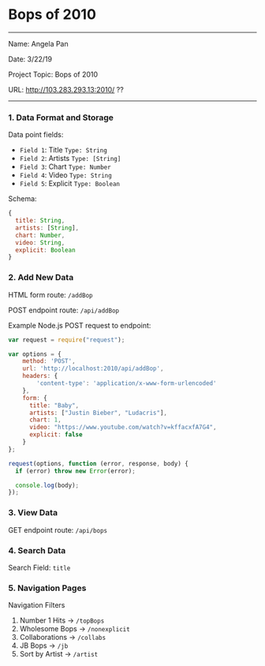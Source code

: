 
# Bops of 2010

---

Name: Angela Pan

Date: 3/22/19

Project Topic: Bops of 2010

URL: http://103.283.293.13:2010/ ??

---


### 1. Data Format and Storage

Data point fields:
- `Field 1`: Title            `Type: String`
- `Field 2`: Artists           `Type: [String]`
- `Field 3`: Chart            `Type: Number`
- `Field 4`: Video            `Type: String`
- `Field 5`: Explicit         `Type: Boolean`

Schema:
```javascript
{
  title: String,
  artists: [String],
  chart: Number,
  video: String,
  explicit: Boolean
}
```

### 2. Add New Data

HTML form route: `/addBop`

POST endpoint route: `/api/addBop`

Example Node.js POST request to endpoint:
```javascript
var request = require("request");

var options = {
    method: 'POST',
    url: 'http://localhost:2010/api/addBop',
    headers: {
        'content-type': 'application/x-www-form-urlencoded'
    },
    form: {
      title: "Baby",
      artists: ["Justin Bieber", "Ludacris"],
      chart: 1,
      video: "https://www.youtube.com/watch?v=kffacxfA7G4",
      explicit: false
    }
};

request(options, function (error, response, body) {
  if (error) throw new Error(error);

  console.log(body);
});
```

### 3. View Data

GET endpoint route: `/api/bops`

### 4. Search Data

Search Field: `title`

### 5. Navigation Pages

Navigation Filters
1. Number 1 Hits -> `/topBops`
2. Wholesome Bops -> `/nonexplicit`
3. Collaborations -> `/collabs`
4. JB Bops -> `/jb`
5. Sort by Artist -> `/artist`
